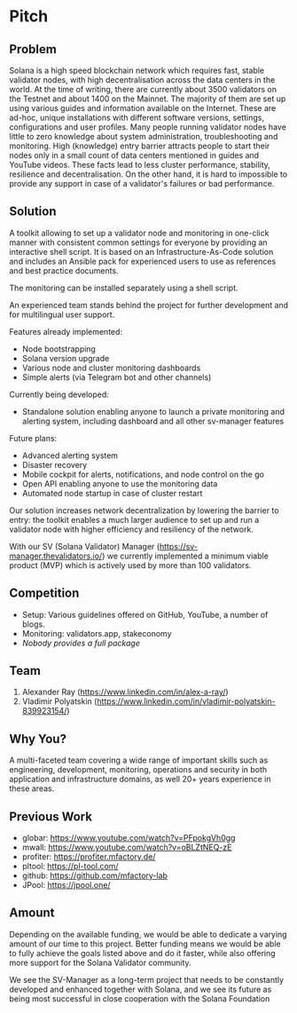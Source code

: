 # Pitch

## Problem

Solana is a high speed blockchain network which requires fast, stable validator nodes, with high decentralisation across the data centers in the world.
At the time of writing, there are currently about 3500 validators on the Testnet and about 1400 on the Mainnet. The majority of them are set up using various guides and information available on the Internet. 
These are ad-hoc, unique installations with different software versions, settings, configurations and user profiles.
Many people running validator nodes have little to zero knowledge about system administration, troubleshooting and monitoring.
High (knowledge) entry barrier attracts people to start their nodes only in a small count of data centers mentioned in guides and YouTube videos.
These facts lead to less cluster performance, stability, resilience and decentralisation. On the other hand, it is hard to impossible to provide any support in case of a validator's failures or bad performance.

## Solution

A toolkit allowing to set up a validator node and monitoring in one-click manner with consistent common settings for everyone by providing an interactive shell script. It is based on an Infrastructure-As-Code solution and includes an Ansible pack for experienced users to use as references and best practice documents.

The monitoring can be installed separately using a shell script.

An experienced team stands behind the project for further development and for multilingual user support.

Features already implemented:
- Node bootstrapping
- Solana version upgrade
- Various node and cluster monitoring dashboards
- Simple alerts (via Telegram bot and other channels)

Currently being developed:
- Standalone solution enabling anyone to launch a private monitoring and alerting system, including dashboard and all other sv-manager features

Future plans:
- Advanced alerting system
- Disaster recovery
- Mobile cockpit for alerts, notifications, and node control on the go
- Open API enabling anyone to use the monitoring data
- Automated node startup in case of cluster restart

Our solution increases network decentralization by lowering the barrier to entry: the toolkit enables a much larger audience to set up and run a validator node with higher efficiency and resiliency of the network.

With our SV (Solana Validator) Manager (https://sv-manager.thevalidators.io/) we currently implemented a minimum viable product (MVP) which is actively used by more than 100 validators.

## Competition

- Setup: Various guidelines offered on GitHub, YouTube, a number of blogs.
- Monitoring: validators.app, stakeconomy
- *Nobody provides a full package*

## Team

1. Alexander Ray (https://www.linkedin.com/in/alex-a-ray/)
2. Vladimir Polyatskin (https://www.linkedin.com/in/vladimir-polyatskin-839923154/)

## Why You?

A multi-faceted team covering a wide range of important skills such as
engineering, development, monitoring, operations and security in both application and infrastructure domains, as well 20+ years experience in these areas.

## Previous Work

- globar: https://www.youtube.com/watch?v=PFpokgVh0gg
- mwall: https://www.youtube.com/watch?v=oBLZtNEQ-zE
- profiter: https://profiter.mfactory.de/
- pltool: https://pl-tool.com/
- github: https://github.com/mfactory-lab
- JPool: https://jpool.one/

## Amount

Depending on the available funding, we would be able to dedicate a varying amount of our time to this project. Better funding means we would be able to fully achieve the goals listed above and do it faster, while also offering more support for the Solana Validator community.

We see the SV-Manager as a long-term project that needs to be constantly developed and enhanced together with Solana, and we see its future as being most successful in close cooperation with the Solana Foundation
